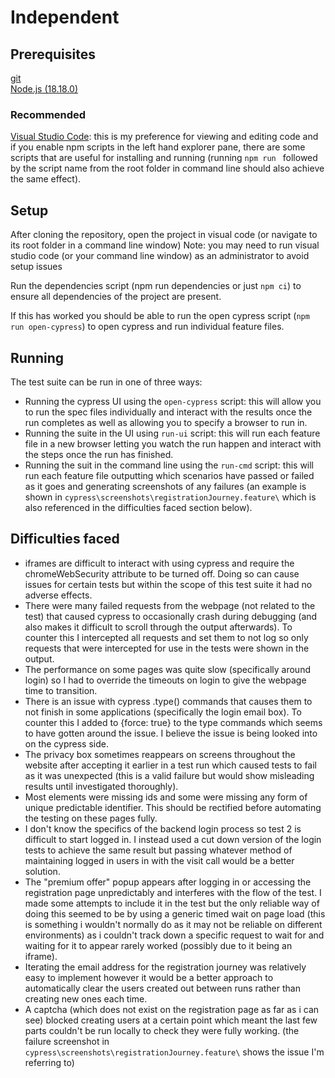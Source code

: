# Independent

## Prerequisites
[git](https://git-scm.com/)  
[Node.js (18.18.0)](https://nodejs.org/en)

### Recommended
[Visual Studio Code](https://code.visualstudio.com/): this is my preference for viewing and editing code and if you enable npm scripts in the left hand explorer pane, there are some scripts that are useful for installing and running (running `npm run ` followed by the script name from the root folder in command line should also achieve the same effect).

## Setup
After cloning the repository, open the project in visual code (or navigate to its root folder in a command  line window)
Note: you may need to run visual studio code (or your command line window) as an administrator to avoid setup issues

Run the dependencies script (npm run dependencies or just `npm ci`) to ensure all dependencies of the project are present.

If this has worked you should be able to run the open cypress script (`npm run open-cypress`) to open cypress and run individual feature files.

## Running
The test suite can be run in one of three ways:
* Running the cypress UI using the `open-cypress` script: this will allow you to run the spec files individually and interact with the results once the run completes as well as allowing you to specify a browser to run in.
* Running the suite in the UI using `run-ui` script: this will run each feature file in a new browser letting you watch the run happen and interact with the steps once the run has finished.
* Running the suit in the command line using the `run-cmd` script: this will run each feature file outputting which scenarios have passed or failed as it goes and generating screenshots of any failures (an example is shown in `cypress\screenshots\registrationJourney.feature\` which is also referenced in the difficulties faced section below).

## Difficulties faced
* iframes are difficult to interact with using cypress and require the chromeWebSecurity attribute to be turned off. Doing so can cause issues for certain tests but within the scope of this test suite it had no adverse effects.
* There were many failed requests from the webpage (not related to the test) that caused cypress to occasionally crash during debugging (and also makes it difficult to scroll through the output afterwards). To counter this I intercepted all requests and set them to not log so only requests that were intercepted for use in the tests were shown in the output.
* The performance on some pages was quite slow (specifically around login) so I had to override the timeouts on login to give the webpage time to transition.
* There is an issue with cypress .type() commands that causes them to not finish in some applications (specifically the login email box). To counter this I added to {force: true} to the type commands which seems to have gotten around the issue. I believe the issue is being looked into on the cypress side.
* The privacy box sometimes reappears on screens throughout the website after accepting it earlier in a test run which caused tests to fail as it was unexpected (this is a valid failure but would show misleading results until investigated thoroughly).
* Most elements were missing ids and some were missing any form of unique predictable identifier. This should be rectified before automating the testing on these pages fully.
* I don't know the specifics of the backend login process so test 2 is difficult to start logged in. I instead used a cut down version of the login tests to achieve the same result but passing whatever method of maintaining logged in users in with the visit call would be a better solution.
* The "premium offer" popup appears after logging in or accessing the registration page unpredictably and interferes  with the flow of the test. I made some attempts to include it in the test but the only reliable way of doing this seemed to be by using a generic timed wait on page load (this is something i wouldn't normally do as it may not be reliable on different environments) as i couldn't track down a specific request to wait for and waiting for it to appear rarely worked (possibly due to it being an iframe).
* Iterating the email address for the registration journey was relatively easy to implement however it would be a better approach to automatically clear the users created out between runs rather than creating new ones each time.
* A captcha (which does not exist on the registration page as far as i can see) blocked creating users at a certain point which meant the last few parts couldn't be run locally to check they were fully working. (the failure screenshot in `cypress\screenshots\registrationJourney.feature\` shows the issue I'm referring to)